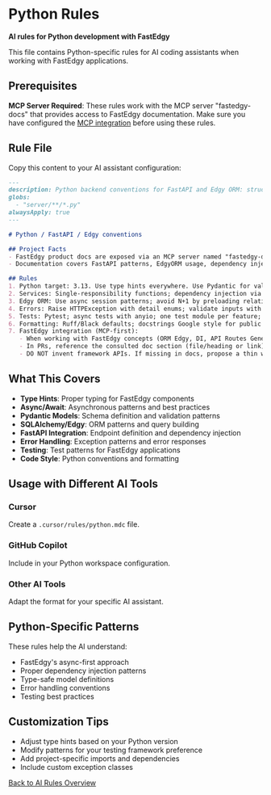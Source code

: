 # Python Rules

**AI rules for Python development with FastEdgy**

This file contains Python-specific rules for AI coding assistants when working with FastEdgy applications.

## Prerequisites

**MCP Server Required**: These rules work with the MCP server "fastedgy-docs" that provides access to FastEdgy documentation. Make sure you have configured the [MCP integration](../mcp.md) before using these rules.

## Rule File

Copy this content to your AI assistant configuration:

```markdown title="python.mdc"
---
description: Python backend conventions for FastAPI and Edgy ORM: structure, errors, and testing
globs:
  - "server/**/*.py"
alwaysApply: true
---

# Python / FastAPI / Edgy conventions

## Project Facts
- FastEdgy product docs are exposed via an MCP server named "fastedgy-docs"
- Documentation covers FastAPI patterns, EdgyORM usage, dependency injection, and FastEdgy framework features

## Rules
1. Python target: 3.13. Use type hints everywhere. Use Pydantic for validation
2. Services: Single-responsibility functions; dependency injection via FastAPI Depends; no global state
3. Edgy ORM: Use async session patterns; avoid N+1 by preloading relations; never perform writes in GET handlers
4. Errors: Raise HTTPException with detail enums; validate inputs with pydantic; log at error boundary
5. Tests: Pytest; async tests with anyio; one test module per feature; add regression test for every bugfix
6. Formatting: Ruff/Black defaults; docstrings Google style for public funcs/classes
7. FastEdgy integration (MCP-first):
   - When working with FastEdgy concepts (ORM Edgy, DI, API Routes Generator, Query Builder, Fields Selector, Metadata Generator, ORM Extensions, Database Migration, Queued Tasks, CLI, i18n, Multi Tenant, Email, Storage, Authentication, settings), MUST first call MCP **fastedgy-docs** → `search("keywords")`, then `read(uri)` for the top result **before coding**
   - In PRs, reference the consulted doc section (file/heading or link)
   - DO NOT invent framework APIs. If missing in docs, propose a thin wrapper with clear TODO and link to the doc gap
```

## What This Covers

- **Type Hints**: Proper typing for FastEdgy components
- **Async/Await**: Asynchronous patterns and best practices
- **Pydantic Models**: Schema definition and validation patterns
- **SQLAlchemy/Edgy**: ORM patterns and query building
- **FastAPI Integration**: Endpoint definition and dependency injection
- **Error Handling**: Exception patterns and error responses
- **Testing**: Test patterns for FastEdgy applications
- **Code Style**: Python conventions and formatting

## Usage with Different AI Tools

### Cursor
Create a `.cursor/rules/python.mdc` file.

### GitHub Copilot
Include in your Python workspace configuration.

### Other AI Tools
Adapt the format for your specific AI assistant.

## Python-Specific Patterns

These rules help the AI understand:

- FastEdgy's async-first approach
- Proper dependency injection patterns
- Type-safe model definitions
- Error handling conventions
- Testing best practices

## Customization Tips

- Adjust type hints based on your Python version
- Modify patterns for your testing framework preference
- Add project-specific imports and dependencies
- Include custom exception classes

[Back to AI Rules Overview](overview.md)
